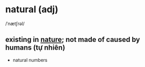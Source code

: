 # natural (adj)

/ˈnætʃrəl/

## existing in [nature](nature-n.md#the-way-that-things-happen-in-the-physical-world-when-it-is-not-controlled-by-people-tự-nhiên); not made of caused by humans (tự nhiên)

- natural numbers